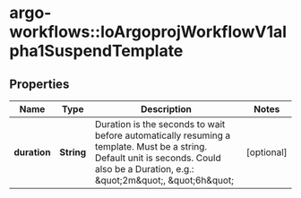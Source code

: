 # argo-workflows::IoArgoprojWorkflowV1alpha1SuspendTemplate

## Properties
Name | Type | Description | Notes
------------ | ------------- | ------------- | -------------
**duration** | **String** | Duration is the seconds to wait before automatically resuming a template. Must be a string. Default unit is seconds. Could also be a Duration, e.g.: \&quot;2m\&quot;, \&quot;6h\&quot; | [optional] 


